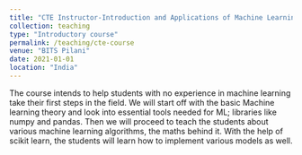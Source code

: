 ```yaml
---
title: "CTE Instructor-Introduction and Applications of Machine Learning"
collection: teaching
type: "Introductory course"
permalink: /teaching/cte-course
venue: "BITS Pilani"
date: 2021-01-01
location: "India"
---
```


The course intends to help students with no experience in machine learning take their first steps in the field. We will start off with the basic Machine learning theory and look into essential tools needed for ML; libraries like numpy and pandas. Then we will proceed to teach the students about various machine learning algorithms, the maths behind it. With the help of scikit learn, the students will learn how to implement various models as well.

